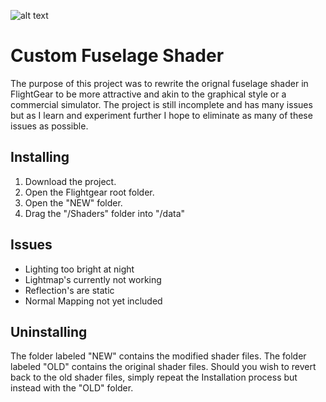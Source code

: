 ![alt text](https://i.imgur.com/Z32h8hd.png)

# Custom Fuselage Shader

The purpose of this project was to rewrite the orignal fuselage shader in FlightGear to be more attractive and akin to the graphical style or a commercial simulator. The project is still incomplete and has many issues but as I learn and experiment further I hope to eliminate as many of these issues as possible.

## Installing

1) Download the project.
2) Open the Flightgear root folder.
3) Open the "NEW" folder.
4) Drag the "/Shaders" folder into "/data"

## Issues

* Lighting too bright at night
* Lightmap's currently not working
* Reflection's are static
* Normal Mapping not yet included

## Uninstalling

The folder labeled "NEW" contains the modified shader files. The folder labeled "OLD" contains the original shader files. Should you wish to revert back to the old shader files, simply repeat the Installation process but instead with the "OLD" folder.
